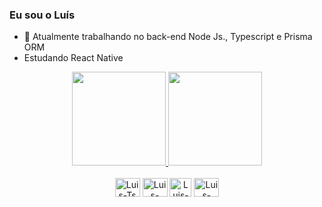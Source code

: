 ###  Eu sou o Luís 

- 🔭 Atualmente trabalhando no back-end Node Js., Typescript e Prisma ORM
- Estudando React Native

<div align="center">
  <a href="https://github.com/luis-procopio">
    <img height="150em" src="https://github-readme-stats.vercel.app/api?username=luis-procopio&count_private=true&include_all_commits=true&show_icons=true&theme=dracula&hide_border=false&show_owner=true"/>
    <img height="150em" src="https://github-readme-stats.vercel.app/api/top-langs/?username=luis-procopio&theme=dracula&hide_border=false&&layout=compact"/>
  </a>
</div>
 
 <div align="center" valign="top"><br>
  <img align="center" alt="Luis-Ts" height="30" width="40" src="https://cdn.jsdelivr.net/gh/devicons/devicon/icons/typescript/typescript-original.svg" />
  <img align="center" alt="Luis-Node" height="30" width="40" src="https://cdn.jsdelivr.net/gh/devicons/devicon/icons/nodejs/nodejs-original.svg" />
  <img align="center" alt="Luis-Prisma" height="30" width="35" src="https://user-images.githubusercontent.com/108732662/220519454-a2a0001b-b173-427f-83da-1506b0eabbe2.png" />
  <img align="center" alt="Luis-React" height="30" width="40" src="https://cdn.jsdelivr.net/gh/devicons/devicon/icons/react/react-original.svg" />
 </div>
 
 
